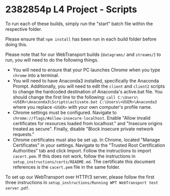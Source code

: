 # 2382854p L4 Project - Scripts

To run each of these builds, simply run the "start" batch file within the respective folder.

Please ensure that `npm install` has been run in each build folder before doing this.

Please note that for our WebTransport builds (`datagrams/` and `streams/`) to run, you will need to do the following things.

* You will need to ensure that your PC launches Chrome when you type `chrome` into a terminal.
* You will need to have Anaconda3 installed, specifically the Anaconda Prompt. Additionally, you will need to edit the `client` and `client2` scripts to change the hardcoded destination of Anaconda's active.bat file. You should change the first line to the following: `call C:\Users\<USER>\Anaconda3\Scripts\activate.bat C:\Users\<USER>\Anaconda3` where you replace `<USER>` with your own computer's profile name.
* Chrome settings must be configured. Navigate to `chrome://flags/#allow-insecure-localhost`. Enable "Allow invalid certificates for resources loaded from localhost." and "Insecure origins treated as secure". Finally, disable "Block insecure private network requests."
* Chrome certificates must also be set up. In Chrome, located "Manage Certificates" in your settings. Navigate to the "Trusted Root Certification Authorities" tab and click Import. Follow the instructions to import `cacert.pem`. If this does not work, follow the instructions in `setup_instructions/certs/README.md`. The certificate this document references is the `cacert.pem` file in the same folder.

To set up our WebTransport over HTTP/3 server, please follow the first three instructions in `setup_instructions/Running WPT WebTransport test server.pdf`.